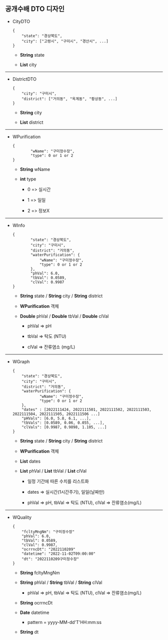 ## 공개수배 DTO 디자인

- CityDTO
  
  ```
  {
      "state": "경상북도",
      "city": ["고령시", "구미시", "경산시", ...]
  }
  ```
  
  - **String** state
  
  - **List<String>** city

---

- DistrictDTO
  
  ```
  {
      "city": "구미시",
      "district": ["거의동", "옥계동", "황상동", ...]
  }
  ```
  
  - **String** city
  
  - **List<String>** district

---

* WPurification
  
  ```
  {
          "wName": "구미정수장",
          "type": 0 or 1 or 2
  }
  ```
  
  - **String** wName
  
  - **int** type
    
    - 0 => 실시간
    
    - 1 => 일일
    
    - 2 => 정보X

---

* WInfo
  
  ```
  {
          "state": "경상북도",
          "city": "구미시",
          "district": "거의동",
          "waterPurification": {
              "wName": "구미정수장",
              "type": 0 or 1 or 2
          },
          "phVal": 6.0,
          "tbVal": 0.0589,
          "clVal": 0.9987
  }
  ```
  
  - **String** state / **String** city / **String** district
  
  - **WPurification** 객체
  
  - **Double** phVal / **Double** tbVal / **Double** clVal
    
    - phVal => pH
    
    - tbVal => 탁도 (NTU)
    
    - clVal => 잔류염소 (mg/L)

---

* WGraph
  
  ```
  {
      "state": "경상북도",
      "city": "구미시",
      "district": "거의동",
      "waterPurification": {
              "wName": "구미정수장",
              "type": 0 or 1 or 2
      },
      "dates" : [2022111424, 2022111501, 2022111502, 2022111503, 2022111504, 2022111505, 2022111506 ...]
      "pHVals": [6.0, 5.8, 6.1, ...],
      "tbVals": [0.0589, 0.06, 0.055, ...],
      "clVals": [0.9987, 0.9898, 1.105, ...]
  }
  ```
  
  - **String** state / **String** city / **String** district
  
  - **WPurification** 객체

  - **List<String>** dates
  
  - **List<Double>** phVal / **List<Double>** tbVal / **List<Double>** clVal
    
    - 일정 기간에 따른 수치를 리스트화

    - dates => 실시간(1시간주기), 일일(날짜만)
    
    - phVal => pH, tbVal => 탁도 (NTU), clVal => 잔류염소(mg/L)

---

* WQuality
  
  ```
  {
      "fcltyMngNm": "구미정수장"
      "phVal": 6.0,
      "tbVal": 0.0589,
      "clVal": 0.9987,
      "ocrrncDt": "2022110209"
      "datetime": "2022-11-02T09:00:00"
      "dt": "2022110209구미정수장"
  }
  ```
  
  - **String** fcltyMngNm
  
  - **String** phVal / **String** tbVal / **String** clVal
    
    - phVal => pH, tbVal => 탁도 (NTU), clVal => 잔류염소(mg/L)
  
  - **String** ocrrncDt

  - **Date** datetime 
     - pattern = yyyy-MM-dd'T'HH:mm:ss

  - **String** dt
    
